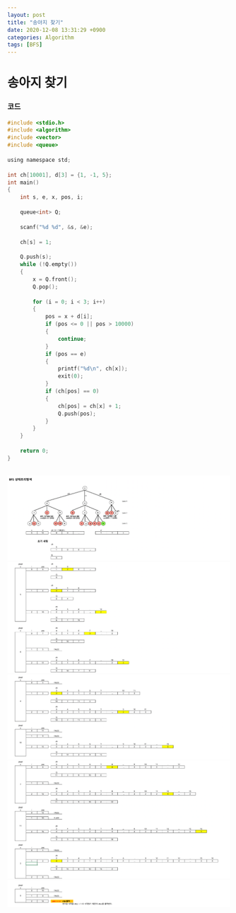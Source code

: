 ```yaml
---
layout: post
title: "송아지 찾기"
date: 2020-12-08 13:31:29 +0900
categories: Algorithm
tags: [BFS]
---
```


# 송아지 찾기

### 코드

```c
#include <stdio.h>
#include <algorithm>
#include <vector>
#include <queue>

using namespace std;

int ch[10001], d[3] = {1, -1, 5};
int main()
{
    int s, e, x, pos, i;

    queue<int> Q;

    scanf("%d %d", &s, &e);

    ch[s] = 1;

    Q.push(s);
    while (!Q.empty())
    {
        x = Q.front();
        Q.pop();

        for (i = 0; i < 3; i++)
        {
            pos = x + d[i];
            if (pos <= 0 || pos > 10000)
            {
                continue;
            }
            if (pos == e)
            {
                printf("%d\n", ch[x]);
                exit(0);
            }
            if (ch[pos] == 0)
            {
                ch[pos] = ch[x] + 1;
                Q.push(pos);
            }
        }
    }

    return 0;
}
```

<br/>
<img src="/assets/images/71-1.png" style="zoom:62%;"  />
<br/>
<img src="/assets/images/71-2.png" style="zoom:62%;"  />
<br/>
<img src="/assets/images/71-3.png" style="zoom:62%;"  />
<br/>
<img src="/assets/images/71-4.png" style="zoom:62%;"  />
<br/>
<img src="/assets/images/71-5.png" style="zoom:62%;"  />
<br/>
